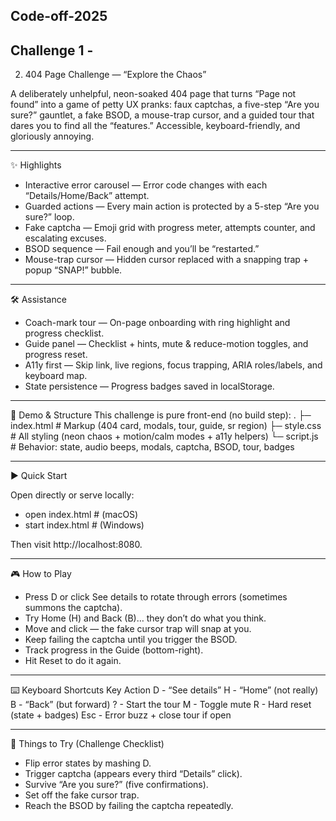 ## Code-off-2025

## Challenge 1 - 

2. 404 Page Challenge — “Explore the Chaos”

A deliberately unhelpful, neon-soaked 404 page that turns “Page not found” into a game of petty UX pranks: faux captchas, a five-step “Are you sure?” gauntlet, a fake BSOD, a mouse-trap cursor, and a guided tour that dares you to find all the “features.” 
Accessible, keyboard-friendly, and gloriously annoying.

---
✨ Highlights
- Interactive error carousel — Error code changes with each “Details/Home/Back” attempt.
- Guarded actions — Every main action is protected by a 5-step “Are you sure?” loop.
- Fake captcha — Emoji grid with progress meter, attempts counter, and escalating excuses.
- BSOD sequence — Fail enough and you’ll be “restarted.”
- Mouse-trap cursor — Hidden cursor replaced with a snapping trap + popup “SNAP!” bubble.

---
🛠️ Assistance
- Coach-mark tour — On-page onboarding with ring highlight and progress checklist.
- Guide panel — Checklist + hints, mute & reduce-motion toggles, and progress reset.
- A11y first — Skip link, live regions, focus trapping, ARIA roles/labels, and keyboard map.
- State persistence — Progress badges saved in localStorage.

---
🧩 Demo & Structure
This challenge is pure front-end (no build step):
.
├─ index.html     # Markup (404 card, modals, tour, guide, sr region)
├─ style.css      # All styling (neon chaos + motion/calm modes + a11y helpers)
└─ script.js      # Behavior: state, audio beeps, modals, captcha, BSOD, tour, badges

---
▶️ Quick Start

Open directly or serve locally:
- open index.html  # (macOS)
- start index.html # (Windows)

Then visit http://localhost:8080.

---
🎮 How to Play
- Press D or click See details to rotate through errors (sometimes summons the captcha).
- Try Home (H) and Back (B)… they don’t do what you think.
- Move and click — the fake cursor trap will snap at you.
- Keep failing the captcha until you trigger the BSOD.
- Track progress in the Guide (bottom-right).
- Hit Reset to do it again.

---
⌨️ Keyboard Shortcuts
Key	Action
D	 - “See details”
H	 - “Home” (not really)
B	- “Back” (but forward)
?	- Start the tour
M	- Toggle mute
R	- Hard reset (state + badges)
Esc	- Error buzz + close tour if open

---
🧪 Things to Try (Challenge Checklist)
- Flip error states by mashing D.
- Trigger captcha (appears every third “Details” click).
- Survive “Are you sure?” (five confirmations).
- Set off the fake cursor trap.
- Reach the BSOD by failing the captcha repeatedly.
